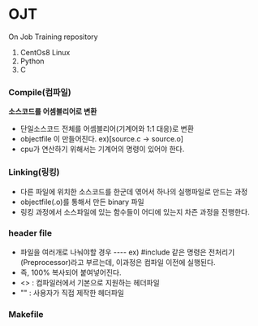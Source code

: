 # OJT
On Job Training repository

1. CentOs8 Linux
2. Python
3. C


### Compile(컴파일)

**소스코드를 어셈블리어로 변환**
- 단일소스코드 전체를 어셈블리어(기계어와 1:1 대응)로 변환
- objectfile 이 만들어진다. ex)[source.c -> source.o]
- cpu가 연산하기 위해서는 기계어의 명령이 있어야 한다.

### Linking(링킹)
- 다른 파일에 위치한 소스코드를 한군데 엮어서 하나의 실행파일로 만드는 과정
- objectfile(.o)를 통해서 만든 binary 파일
- 링킹 과정에서 소스파일에 있는 함수들이 어디에 있는지 차즌 과정을 진행한다.

### header file
- 파일을 여러개로 나눠야할 경우
---- ex) #include 같은 명령은 전처리기(Preprocessor)라고 부르는데, 이과정은 컴파일 이전에 실행된다.
- 즉, 100% 복사되어 붙여넣어진다.
- <> : 컴파일러에서 기본으로 지원하는 헤더파일
- "" : 사용자가 직접 제작한 헤더파일

### Makefile


